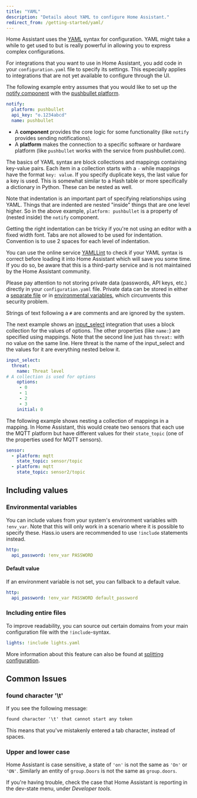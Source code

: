 ```yaml
---
title: "YAML"
description: "Details about YAML to configure Home Assistant."
redirect_from: /getting-started/yaml/
---
```


Home Assistant uses the [YAML](https://yaml.org/) syntax for configuration. YAML might take a while to get used to but is really powerful in allowing you to express complex configurations.

For integrations that you want to use in Home Assistant, you add code in your `configuration.yaml` file to specify its settings. This especially applies to integrations that are not yet available to configure through the UI.

The following example entry assumes that you would like to set up the [notify component](/integrations/notify) with the [pushbullet platform](/integrations/pushbullet).


```yaml
notify:
  platform: pushbullet
  api_key: "o.1234abcd"
  name: pushbullet
```

- A **component** provides the core logic for some functionality (like `notify` provides sending notifications).
- A **platform** makes the connection to a specific software or hardware platform (like `pushbullet` works with the service from pushbullet.com).

The basics of YAML syntax are block collections and mappings containing key-value pairs. Each item in a collection starts with a `-` while mappings have the format `key: value`. If you specify duplicate keys, the last value for a key is used. This is somewhat similar to a Hash table or more specifically a dictionary in Python. These can be nested as well.

Note that indentation is an important part of specifying relationships using YAML. Things that are indented are nested "inside" things that are one level higher. So in the above example, `platform: pushbullet` is a property of (nested inside) the `notify` component.

Getting the right indentation can be tricky if you're not using an editor with a fixed width font. Tabs are not allowed to be used for indentation. Convention is to use 2 spaces for each level of indentation.

You can use the online service [YAMLLint](http://www.yamllint.com/) to check if your YAML syntax is correct before loading it into Home Assistant which will save you some time. If you do so, be aware that this is a third-party service and is not maintained by the Home Assistant community.

<div class='note'>

Please pay attention to not storing private data (passwords, API keys, etc.) directly in your `configuration.yaml` file. Private data can be stored in either a [separate file](/docs/configuration/secrets/) or in [environmental variables](/docs/configuration/yaml/#using-environment-variables), which circumvents this security problem.

</div>

Strings of text following a `#` are comments and are ignored by the system.

The next example shows an [input_select](/integrations/input_select) integration that uses a block collection for the values of options.
The other properties (like `name:`) are specified using mappings. Note that the second line just has `threat:` with no value on the same line. Here threat is the name of the input_select and the values for it are everything nested below it.

```yaml
input_select:
  threat:
    name: Threat level
# A collection is used for options
    options:
     - 0
     - 1
     - 2
     - 3
    initial: 0
```

The following example shows nesting a collection of mappings in a mapping. In Home Assistant, this would create two sensors that each use the MQTT platform but have different values for their `state_topic` (one of the properties used for MQTT sensors).

```yaml
sensor:
  - platform: mqtt
    state_topic: sensor/topic
  - platform: mqtt
    state_topic: sensor2/topic
```

## Including values

### Environmental variables
You can include values from your system's environment variables with `!env_var`. Note that this will only work in a scenario where it is possible to specify these. Hass.io users are recommended to use `!include` statements instead.

```yaml
http:
  api_password: !env_var PASSWORD
```

#### Default value

If an environment variable is not set, you can fallback to a default value.

```yaml
http:
  api_password: !env_var PASSWORD default_password
```

### Including entire files

To improve readability, you can source out certain domains from your main configuration file with the `!include`-syntax.

```yaml
lights: !include lights.yaml
```

More information about this feature can also be found at [splitting configuration](/docs/configuration/splitting_configuration/).

## Common Issues

### found character '\t'

If you see the following message:

```txt
found character '\t' that cannot start any token
```

This means that you've mistakenly entered a tab character, instead of spaces. 

### Upper and lower case

Home Assistant is case sensitive, a state of `'on'` is not the same as `'On'` or `'ON'`. Similarly an entity of `group.Doors` is not the same as `group.doors`.

If you're having trouble, check the case that Home Assistant is reporting in the dev-state menu, under *Developer tools*.
